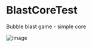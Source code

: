 # BlastCoreTest

Bubble blast game - simple core

![image](https://github.com/MeTheCat/BlastCoreTest/assets/49048115/58b21a8a-00d4-408a-85c4-5220a06cdd6b)
